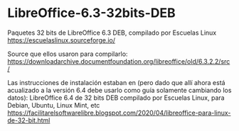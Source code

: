 # LibreOffice-6.3-32bits-DEB
Paquetes 32 bits de LibreOffice 6.3 DEB, compilado por Escuelas Linux https://escuelaslinux.sourceforge.io/


Source que ellos usaron para compilarlo:
https://downloadarchive.documentfoundation.org/libreoffice/old/6.3.2.2/src/

Las instrucciones de instalación estaban en (pero dado que allí ahora está acualizado a la versión 6.4 debe usarlo como guía solamente cambiando los datos):
LibreOffice 6.4 de 32 bits DEB compilado por Escuelas Linux, para Debian, Ubuntu, Linux Mint, etc 
https://facilitarelsoftwarelibre.blogspot.com/2020/04/libreoffice-para-linux-de-32-bit.html
